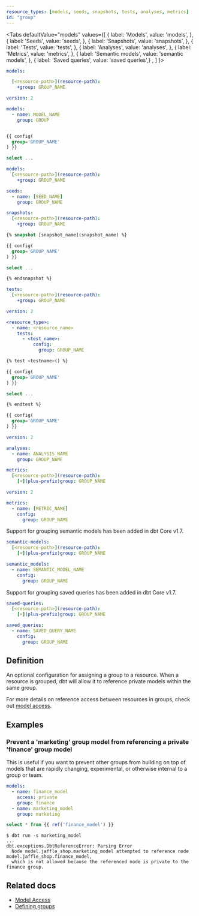 ```yaml
---
resource_types: [models, seeds, snapshots, tests, analyses, metrics]
id: "group"
---
```


<Tabs
  defaultValue="models"
  values={[
    { label: 'Models', value: 'models', },
    { label: 'Seeds', value: 'seeds', },
    { label: 'Snapshots', value: 'snapshots', },
    { label: 'Tests', value: 'tests', },
    { label: 'Analyses', value: 'analyses', },
    { label: 'Metrics', value: 'metrics', },
    { label: 'Semantic models', value: 'semantic models', },
    { label: 'Saved queries', value: 'saved queries',} ,
  ]
}>
<TabItem value="models">
 
<File name='dbt_project.yml'>

```yml
models:

  [<resource-path>](resource-path):
    +group: GROUP_NAME

```


</File>

<File name='models/schema.yml'>

```yml
version: 2

models:
  - name: MODEL_NAME
    group: GROUP

```

</File>

<File name='models/<modelname>.sql'>

```sql

{{ config(
  group='GROUP_NAME'
) }}

select ...

```

</File>

</TabItem>

<TabItem value="seeds">

<File name='dbt_project.yml'>

```yml
models:
  [<resource-path>](resource-path):
    +group: GROUP_NAME
```

</File>

<File name='seeds/properties.yml'>

```yml
seeds:
  - name: [SEED_NAME]
    group: GROUP_NAME
```

</File>

</TabItem>

<TabItem value="snapshots">

<File name='dbt_project.yml'>

```yml
snapshots:
  [<resource-path>](resource-path):
    +group: GROUP_NAME
```

</File>

<File name='snapshots/<filename>.sql'>

```sql
{% snapshot [snapshot_name](snapshot_name) %}

{{ config(
  group='GROUP_NAME'
) }}

select ...

{% endsnapshot %}
```

</File>

</TabItem>

<TabItem value="tests">

<File name='dbt_project.yml'>

```yml
tests:
  [<resource-path>](resource-path):
    +group: GROUP_NAME
```

</File>

<File name='tests/properties.yml'>

```yml
version: 2

<resource_type>:
  - name: <resource_name>
    tests:
      - <test_name>:
          config:
            group: GROUP_NAME
```

</File>

<File name='tests/<filename>.sql'>

```sql
{% test <testname>() %}

{{ config(
  group='GROUP_NAME'
) }}

select ...

{% endtest %}
```

</File>

<File name='tests/<filename>.sql'>


```sql
{{ config(
  group='GROUP_NAME'
) }}
```

</File>

</TabItem>

<TabItem value="analyses">

<File name='analyses/<filename>.yml'>

```yml
version: 2

analyses:
  - name: ANALYSIS_NAME
    group: GROUP_NAME
```

</File>

</TabItem>


<TabItem value="metrics">

<File name='dbt_project.yml'>

```yaml
metrics:
  [<resource-path>](resource-path):
    [+](plus-prefix)group: GROUP_NAME
```

</File>

<File name='models/metrics.yml'>

```yaml
version: 2

metrics:
  - name: [METRIC_NAME]
    config:
      group: GROUP_NAME

```

</File>

</TabItem>


<TabItem value="semantic models">

<VersionBlock lastVersion="1.6">

Support for grouping semantic models has been added in dbt Core v1.7.

</VersionBlock>

<VersionBlock firstVersion="1.7">

<File name='dbt_project.yml'>

```yaml
semantic-models:
  [<resource-path>](resource-path):
    [+](plus-prefix)group: GROUP_NAME
```

</File>

<File name='models/semantic_models.yml'>

```yaml
semantic_models:
  - name: SEMANTIC_MODEL_NAME
    config:
      group: GROUP_NAME
```

</File>

</VersionBlock>

</TabItem>

<TabItem value="saved queries">

<VersionBlock lastVersion="1.6">

Support for grouping saved queries has been added in dbt Core v1.7.

</VersionBlock>

<VersionBlock firstVersion="1.7">

<File name='dbt_project.yml'>

```yaml
saved-queries:
  [<resource-path>](resource-path):
    [+](plus-prefix)group: GROUP_NAME
```

</File>

<File name='models/semantic_models.yml'>

```yaml
saved_queries:
  - name: SAVED_QUERY_NAME
    config:
      group: GROUP_NAME
```

</File>

</VersionBlock>

</TabItem>

</Tabs>

## Definition
An optional configuration for assigning a group to a resource. When a resource is grouped, dbt will allow it to reference private models within the same group.

For more details on reference access between resources in groups, check out [model access](/docs/collaborate/govern/model-access#groups).

## Examples
### Prevent a 'marketing' group model from referencing a private 'finance' group model
This is useful if you want to prevent other groups from building on top of models that are rapidly changing, experimental, or otherwise internal to a group or team. 

<File name='models/schema.yml'>

```yml
models:
  - name: finance_model
    access: private
    group: finance
  - name: marketing_model
    group: marketing
```
</File>

<File name='models/marketing_model.sql'>

```sql
select * from {{ ref('finance_model') }}
```
</File>

```shell
$ dbt run -s marketing_model
...
dbt.exceptions.DbtReferenceError: Parsing Error
  Node model.jaffle_shop.marketing_model attempted to reference node model.jaffle_shop.finance_model, 
  which is not allowed because the referenced node is private to the finance group.
```

## Related docs

* [Model Access](/docs/collaborate/govern/model-access#groups)
* [Defining groups](/docs/build/groups)
